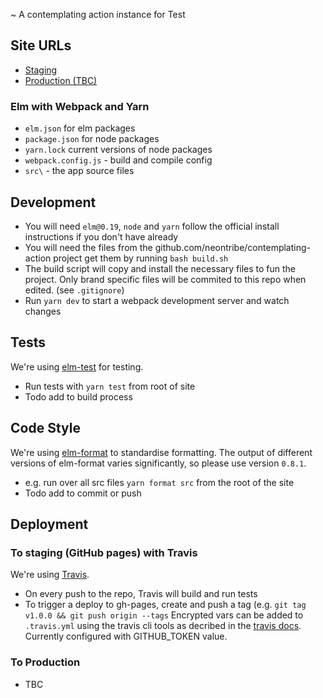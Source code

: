 ~ A contemplating action instance for Test

## Site URLs
- [Staging](https://katjam.github.io/ca-test/)
- [Production (TBC)]()

### Elm with Webpack and Yarn
- `elm.json` for elm packages
- `package.json` for node packages
- `yarn.lock` current versions of node packages
- `webpack.config.js` - build and compile config
- `src\` - the app source files

## Development
- You will need `elm@0.19`, `node` and `yarn` follow the official install instructions if you don't have already
- You will need the files from the github.com/neontribe/contemplating-action project get them by running `bash build.sh`
- The build script will copy and install the necessary files to fun the project. Only brand specific files will be commited to this repo when edited. (see `.gitignore`)
- Run `yarn dev` to start a webpack development server and watch changes

## Tests
We're using [elm-test](https://github.com/rtfeldman/node-test-runner/releases/tag/0.18.12) for testing.
- Run tests with `yarn test` from root of site
- Todo add to build process

## Code Style
We're using [elm-format](https://github.com/avh4/elm-format) to standardise formatting.
The output of different versions of elm-format varies significantly, so please use version `0.8.1`.
- e.g. run over all src files `yarn format src` from the root of the site
- Todo add to commit or push

## Deployment

### To staging (GitHub pages) with Travis
We're using [Travis](https://travis-ci.org).
- On every push to the repo, Travis will build and run tests
- To trigger a deploy to gh-pages, create and push a tag (e.g. `git tag v1.0.0 && git push origin --tags`
Encrypted vars can be added to `.travis.yml` using the travis cli tools as decribed in the [travis docs](https://docs.travis-ci.com/user/encryption-keys/#usage).
Currently configured with GITHUB_TOKEN value.


### To Production
- TBC
